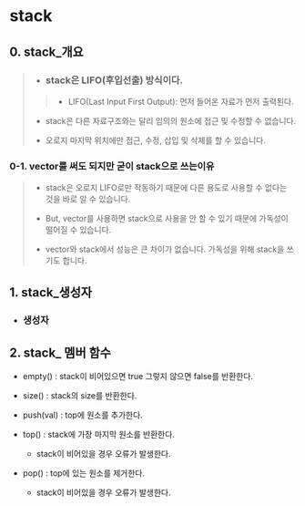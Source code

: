 # stack

## 0. stack_개요
> * ### stack은 LIFO(후입선출) 방식이다.
> > - LIFO(Last Input First Output): 먼저 들어온 자료가 먼저 출력된다.
>
> * stack은 다른 자료구조와는 달리 임의의 원소에 접근 및 수정할 수 없습니다.
>
> * 오로지 마지막 위치에만 접근, 수정, 삽입 및 삭제를 할 수 있습니다.

### 0-1. vector를 써도 되지만 굳이 stack으로 쓰는이유
> * stack은 오로지 LIFO로만 작동하기 때문에 다른 용도로 사용할 수 없다는 것을 바로 알 수 있습니다.
>
> * But, vector를 사용하면 stack으로 사용을 안 할 수 있기 때문에 가독성이 떨어질 수 있습니다. 
>
> * vector와 stack에서 성능은 큰 차이가 없습니다. 가독성을 위해 stack을 쓰기도 합니다.

## 1. stack_생성자

- ### 생성자 

## 2. stack_ 멤버 함수

+ empty() : stack이 비어있으면 true 그렇지 않으면 false를 반환한다.


+ size() : stack의 size를 반환한다.


+ push(val) : top에 원소를 추가한다.
  

+ top() : stack에 가장 마지막 원소를 반환한다.
  - stack이 비어있을 경우 오류가 발생한다.


+ pop() : top에 있는 원소를 제거한다.
  - stack이 비어있을 경우 오류가 발생한다.